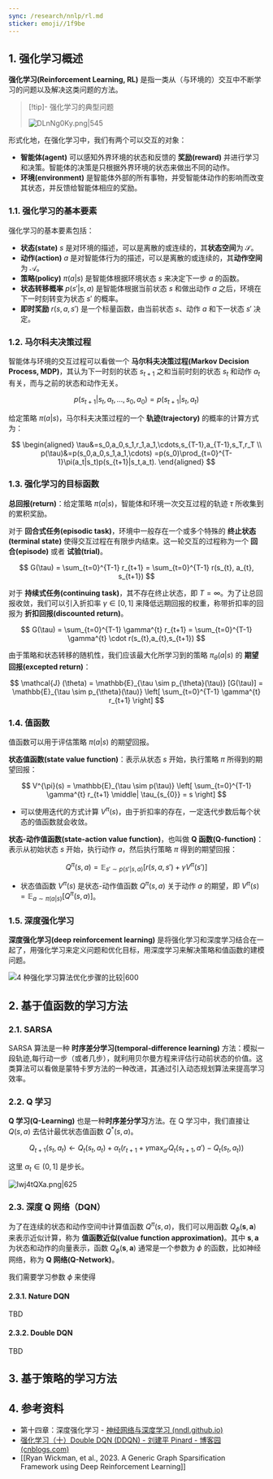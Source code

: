 ```yaml
---
sync: /research/nnlp/rl.md
sticker: emoji//1f9be
---
```


## 1. 强化学习概述

**强化学习(Reinforcement Learning, RL)** 是指一类从（与环境的）交互中不断学习的问题以及解决这类问题的方法。

> [!tip]- 强化学习的典型问题
>
> ![DLnNg0Ky.png|545](https://static.memset0.cn/img/v6/2024/08/29/DLnNg0Ky.png)

形式化地，在强化学习中，我们有两个可以交互的对象：

- **智能体(agent)** 可以感知外界环境的状态和反馈的 **奖励(reward)** 并进行学习和决策。智能体的决策是只根据外界环境的状态来做出不同的动作。
- **环境(environment)** 是智能体外部的所有事物，并受智能体动作的影响而改变其状态，并反馈给智能体相应的奖励。

### 1.1. 强化学习的基本要素

强化学习的基本要素包括：

- **状态(state)** $s$ 是对环境的描述，可以是离散的或连续的，其**状态空间**为 $\mathcal{S}$。
- **动作(action)** $a$ 是对智能体行为的描述，可以是离散的或连续的，其**动作空间**为 $\mathcal{A}$。
- **策略(policy)** $\pi(a|s)$ 是智能体根据环境状态 $s$ 来决定下一步 $a$ 的函数。
- **状态转移概率** $p(s'|s, a)$ 是智能体根据当前状态 $s$ 和做出动作 $a$ 之后，环境在下一时刻转变为状态 $s'$ 的概率。
- **即时奖励** $r(s,a,s')$ 是一个标量函数，由当前状态 $s$、动作 $a$ 和下一状态 $s'$ 决定。

### 1.2. 马尔科夫决策过程

智能体与环境的交互过程可以看做一个 **马尔科夫决策过程(Markov Decision Process, MDP)**，其认为下一时刻的状态 $s_{t+1}$ 之和当前时刻的状态 $s_{t}$ 和动作 $a_{t}$ 有关，而与之前的状态和动作无关。

$$
p(s_{t+1} | s_{t}, a_{t}, \dots, s_{0}, a_{0}) = p(s_{t+1} | s_{t},a_{t})
$$

给定策略 $\pi(a|s)$，马尔科夫决策过程的一个 **轨迹(trajectory)** 的概率的计算方式为：

$$
\begin{aligned}
\tau&=s_0,a_0,s_1,r_1,a_1,\cdots,s_{T-1},a_{T-1},s_T,r_T \\
p(\tau)&=p(s_0,a_0,s_1,a_1,\cdots)
=p(s_0)\prod_{t=0}^{T-1}\pi(a_t|s_t)p(s_{t+1}|s_t,a_t).
\end{aligned}
$$

### 1.3. 强化学习的目标函数

**总回报(return)**：给定策略 $\pi(a|s)$，智能体和环境一次交互过程的轨迹 $\tau$ 所收集到的累积奖励。

对于 **回合式任务(episodic task)**，环境中一般存在一个或多个特殊的 **终止状态(terminal state)** 使得交互过程在有限步内结束。这一轮交互的过程称为一个 **回合(episode)** 或者 **试验(trial)**。

$$
G(\tau) = \sum_{t=0}^{T-1} r_{t+1} = \sum_{t=0}^{T-1} r(s_{t}, a_{t}, s_{t+1})
$$

对于 **持续式任务(continuing task)**，其不存在终止状态，即 $T=\infty$。为了让总回报收敛，我们可以引入折扣率 $\gamma \in [0,1]$ 来降低远期回报的权重，称带折扣率的回报为 **折扣回报(discounted return)**。

$$
G(\tau) = \sum_{t=0}^{T-1} \gamma^{t} r_{t+1} = \sum_{t=0}^{T-1} \gamma^{t} \cdot r(s_{t},a_{t},s_{t+1})
$$

由于策略和状态转移的随机性，我们应该最大化所学习到的策略 $\pi_{\theta} (a|s)$ 的 **期望回报(excepted return)**：

$$
\mathcal{J} (\theta) = \mathbb{E}_{\tau \sim p_{\theta}(\tau)} [G(\tau)] = \mathbb{E}_{\tau \sim p_{\theta}(\tau)} \left[ \sum_{t=0}^{T-1} \gamma^{t} r_{t+1} \right]
$$

### 1.4. 值函数

值函数可以用于评估策略 $\pi(a|s)$ 的期望回报。

**状态值函数(state value function)**：表示从状态 $s$ 开始，执行策略 $\pi$ 所得到的期望回报：

$$
V^{\pi}(s) = \mathbb{E}_{\tau \sim p(\tau)} \left[ \sum_{t=0}^{T-1} \gamma^{t} r_{t+1} \middle| \tau_{s_{0}} = s \right]
$$

- 可以使用迭代的方式计算 $V^{\pi}(s)$，由于折扣率的存在，一定迭代步数后每个状态的值函数就会收敛。

**状态-动作值函数(state-action value function)**，也叫做 **Q 函数(Q-function)**：表示从初始状态 $s$ 开始，执行动作 $a$，然后执行策略 $\pi$ 得到的期望回报：

$$
Q^{\pi} (s, a) = \mathbb{E}_{s' \sim p(s'|s,a)} [r(s,a,s') + \gamma V^{\pi} (s')]
$$

- 状态值函数 $V^{\pi}(s)$ 是状态-动作值函数 $Q^{\pi}(s,a)$ 关于动作 $a$ 的期望，即 $V^{\pi}(s) = \mathbb{E}_{a \sim \pi(a|s)} [Q^{\pi} (s,a)]$。

### 1.5. 深度强化学习

**深度强化学习(deep reinforcement learning)** 是将强化学习和深度学习结合在一起了，用强化学习来定义问题和优化目标，用深度学习来解决策略和值函数的建模问题。

![4 种强化学习算法优化步骤的比较|600](https://static.memset0.cn/img/v6/2024/08/30/p3ujxO9v.png)

## 2. 基于值函数的学习方法

### 2.1. SARSA

SARSA 算法是一种 **时序差分学习(temporal-difference learning)** 方法：模拟一段轨迹,每行动一步（或者几步），就利用贝尔曼方程来评估行动前状态的价值。这类算法可以看做是蒙特卡罗方法的一种改进，其通过引入动态规划算法来提高学习效率。

### 2.2. Q 学习

**Q 学习(Q-Learning)** 也是一种**时序差分学习**方法。在 Q 学习中，我们直接让 $Q(s,a)$ 去估计最优状态值函数 $Q^{\ast}(s,a)$。

$$
Q_{t+1}(s_{t},a_{t}) \leftarrow Q_{t}(s_{t},a_{t}) + \alpha_{t}(r_{t+1}+\gamma \max_{a'} Q_{t}(s_{t+1},a') - Q_{t}(s_{t},a_{t}))
$$

这里 $\alpha_{t}\in(0,1]$ 是步长。

![Iwj4tQXa.png|625](https://static.memset0.cn/img/v6/2024/08/30/Iwj4tQXa.png)

### 2.3. 深度 Q 网络（DQN）

为了在连续的状态和动作空间中计算值函数 $Q^{\pi}(s,a)$，我们可以用函数 $Q_{\phi}(\boldsymbol{s},\boldsymbol{a})$ 来表示近似计算，称为 **值函数近似(value function approximation)**。其中 $\boldsymbol{s},\boldsymbol{a}$ 为状态和动作的向量表示，函数 $Q_{\phi}(\boldsymbol{s},\boldsymbol{a})$ 通常是一个参数为 $\phi$ 的函数，比如神经网络，称为 **Q 网络(Q-Network)**。

我们需要学习参数 $\phi$ 来使得

#### 2.3.1. Nature DQN

TBD

#### 2.3.2. Double DQN

TBD

## 3. 基于策略的学习方法

## 4. 参考资料

- 第十四章：深度强化学习 - [神经网络与深度学习 (nndl.github.io)](https://nndl.github.io/)
- [强化学习（十）Double DQN (DDQN) - 刘建平 Pinard - 博客园 (cnblogs.com)](https://www.cnblogs.com/pinard/p/9778063.html)
- [[Ryan Wickman, et al., 2023. A Generic Graph Sparsification Framework using Deep Reinforcement Learning]]
